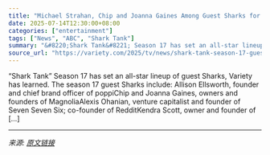 ```yaml
---
title: "Michael Strahan, Chip and Joanna Gaines Among Guest Sharks for ‘Shark Tank’ Season 17"
date: 2025-07-14T12:30:00+08:00
categories: ["entertainment"]
tags: ["News", "ABC", "Shark Tank"]
summary: "&#8220;Shark Tank&#8221; Season 17 has set an all-star lineup of guest Sharks, Variety has learned. The season 17 guest Sharks include: Allison Ellsworth, founder and chief brand officer of poppiChip "
source_url: "https://variety.com/2025/tv/news/shark-tank-season-17-guest-sharks-michael-strahan-1236453621/"
---
```


&#8220;Shark Tank&#8221; Season 17 has set an all-star lineup of guest Sharks, Variety has learned. The season 17 guest Sharks include: Allison Ellsworth, founder and chief brand officer of poppiChip and Joanna Gaines, owners and founders of MagnoliaAlexis Ohanian, venture capitalist and founder of Seven Seven Six; co-founder of RedditKendra Scott, owner and founder of [&#8230;]

---

*来源: [原文链接](https://variety.com/2025/tv/news/shark-tank-season-17-guest-sharks-michael-strahan-1236453621/)*
